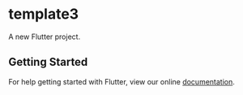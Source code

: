 # template3

A new Flutter project.

## Getting Started

For help getting started with Flutter, view our online
[documentation](https://flutter.io/).
